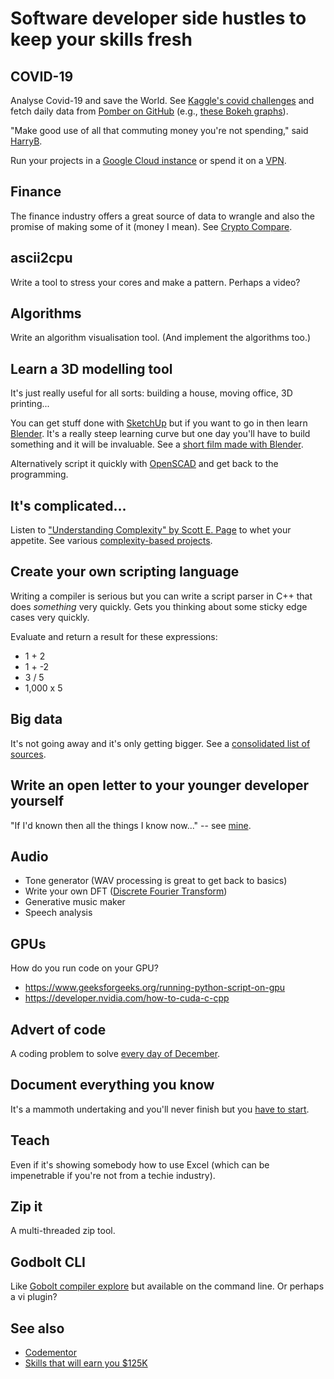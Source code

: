 # Software developer side hustles to keep your skills fresh

## COVID-19

Analyse Covid-19 and save the World. See [Kaggle's covid
challenges](https://www.kaggle.com/covid19) and fetch daily data from [Pomber
on GitHub](https://github.com/pomber/covid19) (e.g., [these Bokeh
graphs](https://www.schleising.net/)).

"Make good use of all that commuting money you're not spending," said
[HarryB](https://90percentofeverything.com/about/index.html).

Run your projects in a [Google Cloud instance](https://cloud.google.com/) or
spend it on a
[VPN](https://www.expressrefer.com/refer-friend?referrer_id=51231154&utm_campaign=referrals&utm_medium=copy_link&utm_source=referral_dashboard).

## Finance
The finance industry offers a great source of data to wrangle and also the
promise of making some of it (money I mean). See [Crypto
Compare](https://www.cryptocompare.com/).

## ascii2cpu
Write a tool to stress your cores and make a pattern. Perhaps a video?

## Algorithms
Write an algorithm visualisation tool. (And implement the algorithms too.)

## Learn a 3D modelling tool

It's just really useful for all sorts: building a house, moving office, 3D printing...

You can get stuff done with [SketchUp](https://www.sketchup.com/) but if you want to go in then learn [Blender](https://www.blender.org/). It's a really steep learning curve but one day you'll have to build something and it will be invaluable. See a [short film made with Blender](https://www.youtube.com/watch?v=DVXEYksoE6c).

Alternatively script it quickly with [OpenSCAD](https://openscad.org/) and get back to the programming.

## It's complicated...

Listen to ["Understanding Complexity" by Scott E.  Page](https://www.audible.co.uk/pd/Understanding-Complexity-Audiobook/1629976849) to whet your appetite. See various [complexity-based
projects](/post/complexity).

## Create your own scripting language
Writing a compiler is serious but you can write a script parser in C++ that
does _something_ very quickly. Gets you thinking about some sticky edge cases
very quickly.

Evaluate and return a result for these expressions:
- 1 + 2
- 1 + -2
- 3 / 5
- 1,000 x 5

## Big data
It's not going away and it's only getting bigger. See a [consolidated list of sources](post/big).

## Write an open letter to your younger developer yourself
"If I'd known then all the things I know now..." -- see
[mine](https://turpin.one/posts/letter.html).

## Audio
- Tone generator (WAV processing is great to get back to basics)
- Write your own DFT ([Discrete Fourier Transform](https://en.wikipedia.org/wiki/Discrete_Fourier_transform))
- Generative music maker
- Speech analysis

## GPUs
How do you run code on your GPU?

- https://www.geeksforgeeks.org/running-python-script-on-gpu
- https://developer.nvidia.com/how-to-cuda-c-cpp

## Advert of code
A coding problem to solve [every day of December](https://adventofcode.com/).

## Document everything you know
It's a mammoth undertaking and you'll never finish but you [have to start](https://turpin.dev/).

## Teach
Even if it's showing somebody how to use Excel (which can be impenetrable if you're not from a techie industry).

## Zip it
A multi-threaded zip tool.

## Godbolt CLI
Like [Gobolt compiler explore](https://godbolt.org/) but available on the command line. Or perhaps a vi plugin?

## See also
- [Codementor](https://www.codementor.io/@npostolovski/40-side-project-ideas-for-software-engineers-g8xckyxef)
- [Skills that will earn you $125K](https://www.businessinsider.com/highest-paying-programming-languages-stack-overflow-developer-survey-2020-5)

